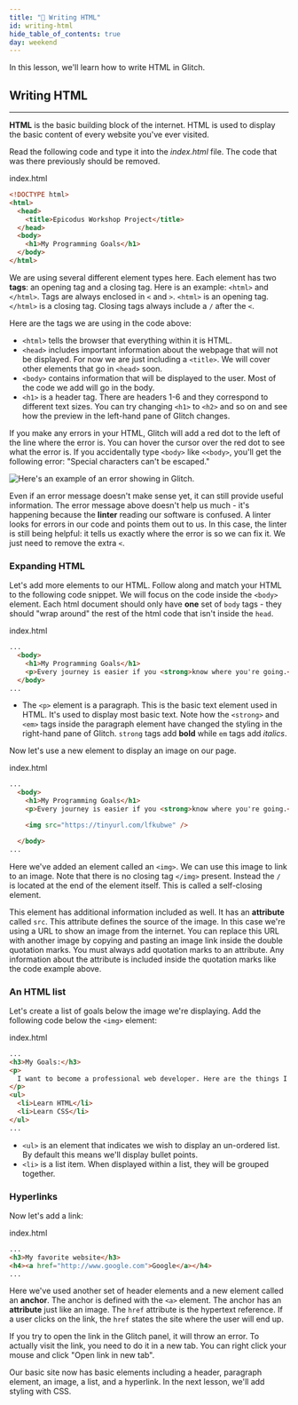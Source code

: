 ```yaml
---
title: "📓 Writing HTML"
id: writing-html
hide_table_of_contents: true
day: weekend
---
```


In this lesson, we'll learn how to write HTML in Glitch.

## Writing HTML
---

**HTML** is the basic building block of the internet. HTML is used to display the basic content of every website you've ever visited.

Read the following code and type it into the _index.html_ file. The code that was there previously should be removed.

<div class="filename">index.html</div>

```html
<!DOCTYPE html>
<html>
  <head>
    <title>Epicodus Workshop Project</title>
  </head>
  <body>
    <h1>My Programming Goals</h1>
  </body>
</html>
```

We are using several different element types here. Each element has two **tags**: an opening tag and a closing tag. Here is an example: `<html>` and `</html>`. Tags are always enclosed in `<` and `>`. `<html>` is an opening tag. `</html>` is a closing tag. Closing tags always include a `/` after the `<`.

Here are the tags we are using in the code above:

- `<html>` tells the browser that everything within it is HTML.
- `<head>` includes important information about the webpage that will not be displayed. For now we are just including a `<title>`. We will cover other elements that go in `<head>` soon.
- `<body>` contains information that will be displayed to the user. Most of the code we add will go in the body.
- `<h1>` is a header tag. There are headers 1-6 and they correspond to different text sizes. You can try changing `<h1>` to `<h2>` and so on and see how the preview in the left-hand pane of Glitch changes.

If you make any errors in your HTML, Glitch will add a red dot to the left of the line where the error is. You can hover the cursor over the red dot to see what the error is. If you accidentally type `<body>` like `<<body>`, you'll get the following error: "Special characters can't be escaped."

![Here's an example of an error showing in Glitch.](https://learnhowtoprogram.s3.us-west-2.amazonaws.com/ucode-glitch-photos/brooke-ucode-glitch-update-5.20.21/glitch-images-MAY-2022/linter-error.jpg)

Even if an error message doesn't make sense yet, it can still provide useful information. The error message above doesn't help us much - it's happening because the **linter** reading our software is confused. A linter looks for errors in our code and points them out to us. In this case, the linter is still being helpful: it tells us exactly where the error is so we can fix it. We just need to remove the extra `<`.

### Expanding HTML

Let's add more elements to our HTML. Follow along and match your HTML to the following code snippet. We will focus on the code inside the `<body>` element. Each html document should only have **one** set of `body` tags - they should "wrap around" the rest of the html code that isn't inside the `head`.

<div class="filename">index.html</div>

```html
...
  <body>
    <h1>My Programming Goals</h1>
    <p>Every journey is easier if you <strong>know where you're going.</strong> <em>-unknown</em></p>
  </body>
...
```

- The `<p>` element is a paragraph. This is the basic text element used in HTML. It's used to display most basic text. Note how the `<strong>` and `<em>` tags inside the paragraph element have changed the styling in the right-hand pane of Glitch. `strong` tags add **bold** while `em` tags add _italics_.

Now let's use a new element to display an image on our page.

<div class="filename">index.html</div>

```html
...
  <body>
    <h1>My Programming Goals</h1>
    <p>Every journey is easier if you <strong>know where you're going.</strong> <em>-unknown</em></p>

    <img src="https://tinyurl.com/lfkubwe" />

  </body>
...
```

Here we've added an element called an `<img>`. We can use this image to link to an image. Note that there is no closing tag `</img>` present. Instead the `/` is located at the end of the element itself. This is called a self-closing element.

This element has additional information included as well. It has an **attribute** called `src`. This attribute defines the source of the image. In this case we're using a URL to show an image from the internet. You can replace this URL with another image by copying and pasting an image link inside the double quotation marks. You must always add quotation marks to an attribute. Any information about the attribute is included inside the quotation marks like the code example above.

### An HTML list

Let's create a list of goals below the image we're displaying. Add the following code below the `<img>` element:

<div class="filename">index.html</div>

```html
...
<h3>My Goals:</h3>
<p>
  I want to become a professional web developer. Here are the things I'll need to learn first.
</p>
<ul>
  <li>Learn HTML</li>
  <li>Learn CSS</li>
</ul>
...
```

- `<ul>` is an element that indicates we wish to display an un-ordered list. By default this means we'll display bullet points.
- `<li>` is a list item. When displayed within a list, they will be grouped together.

### Hyperlinks

Now let's add a link:

<div class="filename">index.html</div>

```html
...
<h3>My favorite website</h3>
<h4><a href="http://www.google.com">Google</a></h4>
...
```

Here we've used another set of header elements and a new element called an **anchor**. The anchor is defined with the `<a>` element. The anchor has an **attribute** just like an image. The `href` attribute is the hypertext reference. If a user clicks on the link, the `href` states the site where the user will end up.

If you try to open the link in the Glitch panel, it will throw an error. To actually visit the link, you need to do it in a new tab. You can right click your mouse and click "Open link in new tab".

Our basic site now has basic elements including a header, paragraph element, an image, a list, and a hyperlink. In the next lesson, we'll add styling with CSS.

